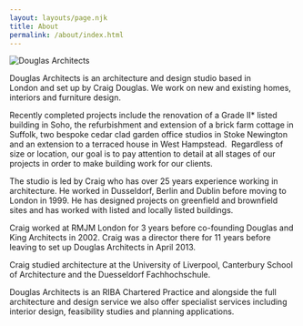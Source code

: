 ```yaml
---
layout: layouts/page.njk
title: About
permalink: /about/index.html
---
```



![Douglas Architects](/images/craig-douglas-architect-2.jpeg "Craig Douglas")

Douglas Architects is an architecture and design studio based in\
London and set up by Craig Douglas. We work on new and existing homes, interiors and furniture design.

Recently completed projects include the renovation of a Grade II* listed building in Soho, the refurbishment and extension of a brick farm cottage in Suffolk, two bespoke cedar clad garden office studios in Stoke Newington and an extension to a terraced house in West Hampstead.  Regardless of size or location, our goal is to pay attention to detail at all stages of our projects in order to make building work for our clients.

The studio is led by Craig who has over 25 years experience working in architecture. He worked in Dusseldorf, Berlin and Dublin before moving to London in 1999. He has designed projects on greenfield and brownfield sites and has worked with listed and locally listed buildings.

Craig worked at RMJM London for 3 years before co-founding Douglas and King Architects in 2002. Craig was a director there for 11 years before leaving to set up Douglas Architects in April 2013.

Craig studied architecture at the University of Liverpool, Canterbury School of Architecture and the Duesseldorf Fachhochschule.

Douglas Architects is an RIBA Chartered Practice and alongside the full architecture and design service we also offer specialist services including interior design, feasibility studies and planning applications.